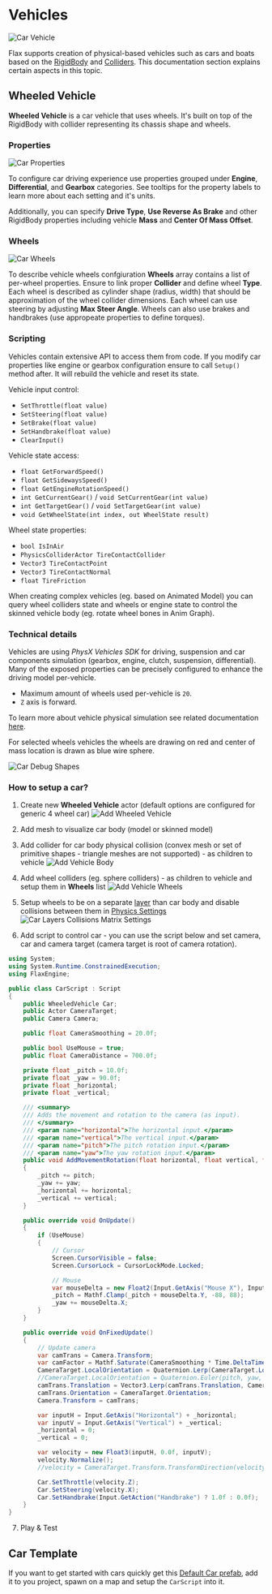 # Vehicles

![Car Vehicle](media/wheeled-vehicle.gif)

Flax supports creation of physical-based vehicles such as cars and boats based on the [RigidBody](rigid-bodies.md) and [Colliders](colliders/index.md). This documentation section explains certain aspects in this topic.

## Wheeled Vehicle

**Wheeled Vehicle** is a car vehicle that uses wheels. It's built on top of the RigidBody with collider representing its chassis shape and wheels.

### Properties

![Car Properties](media/wheeled-vehicle-properties.png)

To configure car driving experience use properties grouped under **Engine**, **Differential**, and **Gearbox** categories. See tooltips for the property labels to learn more about each setting and it's units.

Additionally, you can specify **Drive Type**, **Use Reverse As Brake** and other RigidBody properties including vehicle **Mass** and **Center Of Mass Offset**.

### Wheels

![Car Wheels](media/wheel-properties.png)

To describe vehicle wheels confgiuration **Wheels** array contains a list of per-wheel properties. Ensure to link proper **Collider** and define wheel **Type**. Each wheel is described as cylinder shape (radius, width) that should be approximation of the wheel collider dimensions. Each wheel can use steering by adjusting **Max Steer Angle**. Wheels can also use brakes and handbrakes (use appropeate properties to define torques).

### Scripting

Vehicles contain extensive API to access them from code. If you modify car properties like engine or gearbox configuration ensure to call `Setup()` method after. It will rebuild the vehicle and reset its state.

Vehicle input control:
* `SetThrottle(float value)`
* `SetSteering(float value)`
* `SetBrake(float value)`
* `SetHandbrake(float value)`
* `ClearInput()`

Vehicle state access:
* `float GetForwardSpeed()`
* `float GetSidewaysSpeed()`
* `float GetEngineRotationSpeed()`
* `int GetCurrentGear()` / `void SetCurrentGear(int value)`
* `int GetTargetGear()` / `void SetTargetGear(int value)`
* `void GetWheelState(int index, out WheelState result)`

Wheel state properties:
* `bool IsInAir`
* `PhysicsColliderActor TireContactCollider`
* `Vector3 TireContactPoint`
* `Vector3 TireContactNormal`
* `float TireFriction`

When creating complex vehicles (eg. based on Animated Model) you can query wheel colliders state and wheels or engine state to control the skinned vehicle body (eg. rotate wheel bones in Anim Graph).

### Technical details

Vehicles are using *PhysX Vehicles SDK* for driving, suspension and car components simulation (gearbox, engine, clutch, suspension, differential). Many of the exposed properties can be precisely configured to enhance the driving model per-vehicle.

* Maximum amount of wheels used per-vehicle is `20`.
* `Z` axis is forward.

To learn more about vehicle physical simulation see related documentation [here](https://nvidia-omniverse.github.io/PhysX/physx/5.1.3/docs/Vehicles.html).

For selected wheels vehicles the wheels are drawing on red and center of mass location is drawn as blue wire sphere.

![Car Debug Shapes](media/car-debug-shapes.png)

### How to setup a car?

1) Create new **Wheeled Vehicle** actor (default options are configured for generic 4 wheel car)
![Add Wheeled Vehicle](media/add-wheeled-vehicle.png)

2) Add mesh to visualize car body (model or skinned model)

3) Add collider for car body physical collision (convex mesh or set of primitive shapes - triangle meshes are not supported) - as children to vehicle
![Add Vehicle Body](media/car-body.png)

4) Add wheel colliders (eg. sphere colliders) - as children to vehicle and setup them in **Wheels** list
![Add Vehicle Wheels](media/car-wheels.png)

5) Setup wheels to be on a separate [layer](../editor/game-settings/layers-and-tags-settings.md) than car body and disable collisions between them in [Physics Settings](physics-settings.md)
![Car Layers Collisions Matrix Settings](media/car-body-layers-matrix.png)

6) Add script to control car - you can use the script below and set camera, car and camera target (camera target is root of camera rotation).
```cs
using System;
using System.Runtime.ConstrainedExecution;
using FlaxEngine;

public class CarScript : Script
{
    public WheeledVehicle Car;
    public Actor CameraTarget;
    public Camera Camera;

    public float CameraSmoothing = 20.0f;

    public bool UseMouse = true;
    public float CameraDistance = 700.0f;

    private float _pitch = 10.0f;
    private float _yaw = 90.0f;
    private float _horizontal;
    private float _vertical;

    /// <summary>
    /// Adds the movement and rotation to the camera (as input).
    /// </summary>
    /// <param name="horizontal">The horizontal input.</param>
    /// <param name="vertical">The vertical input.</param>
    /// <param name="pitch">The pitch rotation input.</param>
    /// <param name="yaw">The yaw rotation input.</param>
    public void AddMovementRotation(float horizontal, float vertical, float pitch, float yaw)
    {
        _pitch += pitch;
        _yaw += yaw;
        _horizontal += horizontal;
        _vertical += vertical;
    }

    public override void OnUpdate()
    {
        if (UseMouse)
        {
            // Cursor
            Screen.CursorVisible = false;
            Screen.CursorLock = CursorLockMode.Locked;

            // Mouse
            var mouseDelta = new Float2(Input.GetAxis("Mouse X"), Input.GetAxis("Mouse Y"));
            _pitch = Mathf.Clamp(_pitch + mouseDelta.Y, -88, 88);
            _yaw += mouseDelta.X;
        }
    }

    public override void OnFixedUpdate()
    {
        // Update camera
        var camTrans = Camera.Transform;
        var camFactor = Mathf.Saturate(CameraSmoothing * Time.DeltaTime);
        CameraTarget.LocalOrientation = Quaternion.Lerp(CameraTarget.LocalOrientation, Quaternion.Euler(_pitch, _yaw, 0), camFactor);
        //CameraTarget.LocalOrientation = Quaternion.Euler(pitch, yaw, 0);
        camTrans.Translation = Vector3.Lerp(camTrans.Translation, CameraTarget.Position + CameraTarget.Direction * -CameraDistance, camFactor);
        camTrans.Orientation = CameraTarget.Orientation;
        Camera.Transform = camTrans;

        var inputH = Input.GetAxis("Horizontal") + _horizontal;
        var inputV = Input.GetAxis("Vertical") + _vertical;
        _horizontal = 0;
        _vertical = 0;

        var velocity = new Float3(inputH, 0.0f, inputV);
        velocity.Normalize();
        //velocity = CameraTarget.Transform.TransformDirection(velocity);

        Car.SetThrottle(velocity.Z);
        Car.SetSteering(velocity.X);
        Car.SetHandbrake(Input.GetAction("Handbrake") ? 1.0f : 0.0f);
    }
}
```

7) Play & Test

## Car Template

If you want to get started with cars quickly get this [Default Car prefab](https://github.com/FlaxEngine/FlaxDocs/blob/master/manual/physics/media/DefaultCar.prefab), add it to you project, spawn on a map and setup the `CarScript` into it.
